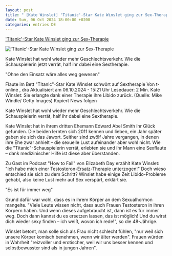 ```yaml
---
layout: post
title: " [Kate Winslet] 'Titanic'-Star Kate Winslet ging zur Sex-Therapie"
date: Sun, 06 Oct 2024 18:00:00 +0200
categories: entries DE
---
```

['Titanic'-Star Kate Winslet ging zur Sex-Therapie](https://www.t-online.de/unterhaltung/stars/id_100491284/-titanic-star-kate-winslet-ging-zur-sex-therapie.html)

!['Titanic'-Star Kate Winslet ging zur Sex-Therapie](https://images.t-online.de/2024/09/y1bWSMpbpjcW/56x142:2186x1230/fit-in/1200x0/kate-winslet-sie-erlangte-dank-einer-therapie-ihre-libido-zurueck.jpg)

Kate Winslet hat wohl wieder mehr Geschlechtsverkehr. Wie die Schauspielerin jetzt verrät, half ihr dabei eine Sextherapie.

"Ohne den Einsatz wäre alles weg gewesen"

Flaute im Bett "Titanic"-Star Kate Winslet schwört auf Sextherapie Von t-online , dra Aktualisiert am 06.10.2024 - 15:21 Uhr Lesedauer: 2 Min. Kate Winslet: Sie erlangte dank einer Therapie ihre Libido zurück. (Quelle: Mike Windle/ Getty Images) Kopiert News folgen

Kate Winslet hat wohl wieder mehr Geschlechtsverkehr. Wie die Schauspielerin verrät, half ihr dabei eine Sextherapie.

Kate Winslet hat in ihrem dritten Ehemann Edward Abel Smith ihr Glück gefunden. Die beiden lernten sich 2011 kennen und lieben, ein Jahr später gaben sie sich das Jawort. Seither sind zwölf Jahre vergangen, in denen ihre Ehe zwar anhielt – die sexuelle Lust aufeinander aber wohl nicht. Wie die "Titanic"-Schauspielerin verrät, erlebten sie und ihr Mann eine Sexflaute – dank medizinischer Hilfe ist diese aber überstanden.

Zu Gast im Podcast "How to Fail" von Elizabeth Day erzählt Kate Winslet: "Ich habe mich einer Testosteron-Ersatz-Therapie unterzogen!" Doch wieso entschied sie sich zu dem Schritt? Winslet habe einige Zeit Libido-Probleme gehabt, also keine Lust mehr auf Sex verspürt, erklärt sie.

"Es ist für immer weg"

Grund dafür war wohl, dass es in ihrem Körper an dem Sexualhormon mangelte. "Viele Leute wissen nicht, dass auch Frauen Testosteron in ihren Körpern haben. Und wenn dieses aufgebraucht ist, dann ist es für immer weg. Doch dann kannst du es ersetzen lassen, das ist möglich! Und du wirst dich wieder sexy finden – ich weiß, wovon ich rede!", so die 48-Jährige.

Winslet betont, man solle sich als Frau nicht schlecht fühlen, "nur weil sich unsere Körper komisch benehmen, wenn wir älter werden". Frauen würden in Wahrheit "reizvoller und erotischer, weil wir uns besser kennen und selbstbewusster sind als in jungen Jahren".

